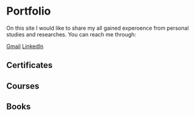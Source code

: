 # Portfolio
On this site I would like to share my all gained experoence from personal studies and researches. You can reach me through:

[Gmail](http://)
[LinkedIn](http://)

## Certificates

## Courses

## Books
